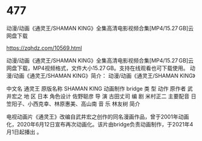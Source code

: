# 477
动漫/动画《通灵王/SHAMAN KING》全集高清电影视频合集[MP4/15.27 GB]云网盘下载

https://zqhdz.com/10569.html

动漫/动画《通灵王/SHAMAN KING》全集高清电影视频合集[MP4/15.27 GB]云网盘下载，MP4视频格式，文件大小15.27 GB。支持在线观看也可下载使用。
动漫/动画《通灵王/SHAMAN KING》简介：
动漫/动画《通灵王/SHAMAN KING》

中文名
通灵王
原版名称
SHAMAN KING
动画制作
bridge
类    型
动作
原作者
武井宏之
地    区
日本
角色设计
佐野聪彦
导    演
古田丈司
编    剧
米村正二
主要配音
日笠阳子、小西克幸、林原惠美、高山南
音    乐
林友树
简介

电视动画片《通灵王》改编自武井宏之创作的同名漫画作品，曾于2001年动画化，2020年6月12日宣布再次动画化。该片由bridge负责动画制作，于2021年4月1日起播出 。

